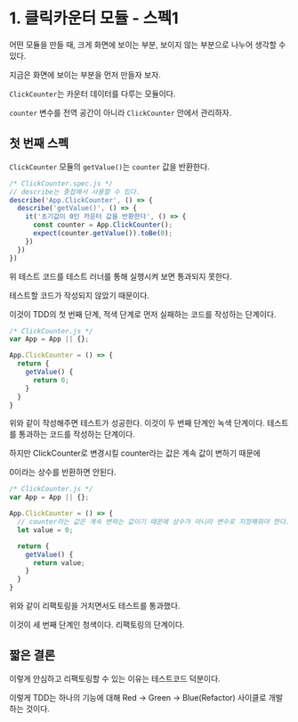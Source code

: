 # 1. 클릭카운터 모듈 - 스펙1

어떤 모듈을 만들 때, 크게 화면에 보이는 부분, 보이지 않는 부분으로 나누어 생각할 수 있다.

지금은 화면에 보이는 부분을 먼저 만들자 보자.

`ClickCounter`는 카운터 데이터를 다루는 모듈이다.

`counter` 변수를 전역 공간이 아니라 `ClickCounter` 안에서 관리하자.

## 첫 번째 스펙

`ClickCounter` 모듈의 `getValue()`는 `counter` 값을 반환한다.

```js
/* ClickCounter.spec.js */
// describe는 중첩해서 사용할 수 있다.
describe('App.ClickCounter', () => {
  describe('getValue()', () => {
    it('초기값이 0인 카운터 값을 반환한다', () => {
      const counter = App.ClickCounter();
      expect(counter.getValue()).toBe(0);
    })
  })
})
```

위 테스트 코드를 테스트 러너를 통해 실행시켜 보면 통과되지 못한다.

테스트할 코드가 작성되지 않았기 때문이다.

이것이 TDD의 첫 번째 단계, 적색 단계로 먼저 실패하는 코드를 작성하는 단계이다.

```js
/* ClickCounter.js */
var App = App || {};

App.ClickCounter = () => {
  return {
    getValue() {
      return 0;
    }
  }
}
```

위와 같이 작성해주면 테스트가 성공한다. 이것이 두 번째 단계인 녹색 단계이다. 테스트를 통과하는 코드를 작성하는 단계이다.

하지만 ClickCounter로 변경시킬 counter라는 값은 계속 값이 변하기 때문에

0이라는 상수를 반환하면 안된다.

```js
/* ClickCounter.js */
var App = App || {};

App.ClickCounter = () => {
  // counter라는 값은 계속 변하는 값이기 때문에 상수가 아니라 변수로 지정해줘야 한다.
  let value = 0;

  return {
    getValue() {
      return value;
    }
  }
}
```

위와 같이 리팩토링을 거치면서도 테스트를 통과했다. 

이것이 세 번째 단계인 청색이다. 리팩토링의 단계이다.

## 짧은 결론

이렇게 안심하고 리팩토링할 수 있는 이유는 테스트코드 덕분이다.

이렇게 TDD는 하나의 기능에 대해 Red -> Green -> Blue(Refactor) 사이클로 개발하는 것이다.